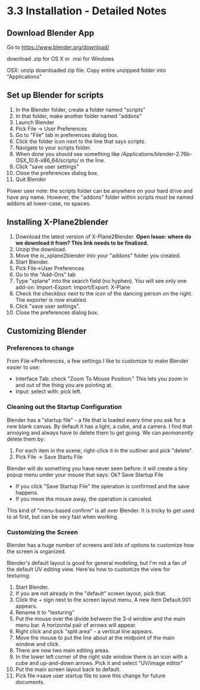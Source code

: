 # 3.3 Installation - Detailed Notes

## Download Blender App
Go to
https://www.blender.org/download/

download .zip for OS X or .msi for Windows

OSX:
    unzip downloaded zip file.
    Copy entire unzipped folder into "Applications"

## Set up Blender for scripts
1. In the Blender folder, create a folder named "scripts"
2. In that folder, make another folder named "addons"
2. Launch Blender
2. Pick File -> User Preferences
3. Go to "File" tab in preferences dialog box.
4. Click the folder icon next to the line that says scripts.
5. Navigate to your scripts folder.
6. When done you should see something like /Applications/blender-2.76b-OSX_10.6-x86_64/scripts/ in the line.
7. Click "save user settings"
8. Close the preferences dialog box.
9. Quit Blender

Power user note: the scripts folder can be anywhere on your hard drive and have any name.  However, the "addons" folder within scripts *must* be named addons all lower-case, no spaces.

## Installing X-Plane2blender
1. Download the latest version of X-Plane2Blender. **Open Issue: where do we download it from?  This link needs to be finalized.**
2. Unzip the download.
3. Move the io_xplane2blender _into_ your "addons" folder you created.
4. Start Blender.
5. Pick File->User Preferences
6. Go to the "Add-Ons" tab
7. Type "xplane" into the search field (no hyphen).  You will see only one add-on: Import-Export: Import/Export: X-Plane
8. Check the checkbox next to the icon of the dancing person on the right.  The exporter is now enabled.
9. Click "save user settings".
10. Close the preferences dialog box.

## Customizing Blender
### Preferences to change
From File->Preferences, a few settings I like to customize to make Blender easier to use:
- Interface Tab: check "Zoom To Mouse Position."  This lets you zoom in and out of the thing you are pointing at.
- Input: select with: pick left.  
### Cleaning out the Startup Configuration
Blender has a "startup file" - a file that is loaded every time you ask for a new blank canvas.  By default it has a light, a cube, and a camera. I find that annoying and always have to delete them to get going.  We can _permanently_ delete them by:
1. For each item in the scene, right-click it in the outliner and pick "delete".
2. Pick File -> Save Startu File

Blender will do something you have never seen before: it will create a tiny popup menu under your mouse that says: Ok? Save Startup File

- If you click "Save Startup File" the operation is confirmed and the save happens.
- If you move the mouse away, the operation is canceled.

This kind of "menu-based confirm" is all over Blender.  It is tricky to get used to at first, but can be very fast when working.

### Customizing the Screen
Blender has a huge number of screens and lots of options to customize how the screen is organized.

Blender's default layout is good for general modeling, but I'm not a fan of the default UV editing view.  Here'es how to customize the view for texturing:
1. Start Blender.
2. If you are not already in the "default" screen layout, pick that.
3. Click the + sign next to the screen layout menu.  A new item Default.001 appears.
4. Rename it to "texturing"
5. Put the mouse over the divide between the 3-d window and the main menu bar.  A horizontal pair of arrows will appear.
6. Right click and pick "split area" - a vertical line appears.  
7. Move the mouse to put the line about at the midpoint of the main window and click.
8. There are now two main editing areas.
9. In the lower left corner of the right side window there is an icon with a cube and up-and-down arrows.  Pick it and select "UV/image editor"
10. Put the main screen layout back to default.
11. Pick file->save user startup file to save this change for future documents.